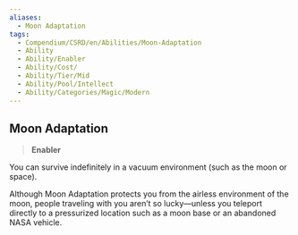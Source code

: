 ```yaml
---
aliases:
  - Moon Adaptation
tags:
  - Compendium/CSRD/en/Abilities/Moon-Adaptation
  - Ability
  - Ability/Enabler
  - Ability/Cost/
  - Ability/Tier/Mid
  - Ability/Pool/Intellect
  - Ability/Categories/Magic/Modern
---
```

    
      
## Moon Adaptation    
>**Enabler**      
You can survive indefinitely in a vacuum environment (such as the moon or space).	    
Although Moon Adaptation protects you from the airless environment of the moon, people traveling with you aren’t so lucky—unless you teleport directly to a pressurized location such as a moon base or an abandoned NASA vehicle.    
    
    
    
    
    
